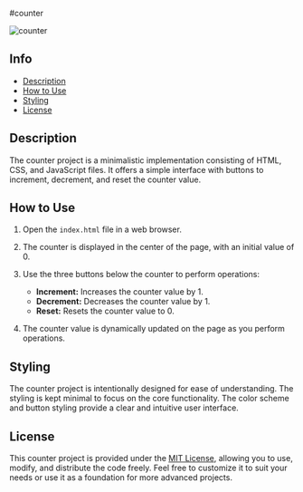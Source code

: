 #counter

![counter](https://github.com/Mohsen-Hassani-de/counter/assets/72046055/5dfad935-7f98-4997-af8b-53bd216746e2)

## Info

- [Description](#description)
- [How to Use](#how-to-use)
- [Styling](#styling)
- [License](#license)

## Description

The counter project is a minimalistic implementation consisting of HTML, CSS, and JavaScript files. It offers a simple interface with buttons to increment, decrement, and reset the counter value.

## How to Use

1. Open the `index.html` file in a web browser.

2. The counter is displayed in the center of the page, with an initial value of 0.

3. Use the three buttons below the counter to perform operations:
   - **Increment:** Increases the counter value by 1.
   - **Decrement:** Decreases the counter value by 1.
   - **Reset:** Resets the counter value to 0.

4. The counter value is dynamically updated on the page as you perform operations.

## Styling

The counter project is intentionally designed for ease of understanding. The styling is kept minimal to focus on the core functionality. The color scheme and button styling provide a clear and intuitive user interface.

## License

This counter project is provided under the [MIT License](LICENSE), allowing you to use, modify, and distribute the code freely. Feel free to customize it to suit your needs or use it as a foundation for more advanced projects.

